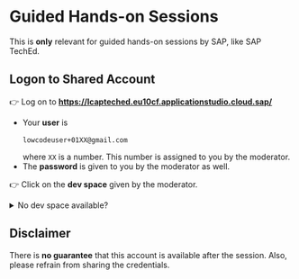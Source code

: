 # Guided Hands-on Sessions

This is **only** relevant for guided hands-on sessions by SAP, like SAP TechEd.

## Logon to Shared Account

👉 Log on to **https://lcapteched.eu10cf.applicationstudio.cloud.sap/**

- Your **user** is
    ```
    lowcodeuser+01XX@gmail.com
    ```
    where `XX` is a number.  This number is assigned to you by the moderator.
- The **password** is given to you by the moderator as well.

<p>

👉 Click on the **dev space** given by the moderator.

<details>
<summary>No dev space available?</summary>

Select _Full-Stack Application Using Productivity Tools_, enter an arbitrary name.
![New Dev Space in SAP Business Application Studio](assets/BAS-NewDevSpace.png)

</details>


## Disclaimer

There is **no guarantee** that this account is available after the session.  Also, please refrain from sharing the credentials.
